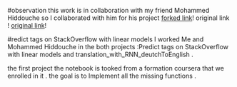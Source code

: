 #observation
this work is in collaboration with my friend Mohammed Hiddouche so I collaborated with him for his project [forked link](https://github.com/hiddouche/NLP)! original link ! [original link](https://github.com/youssef-lachhab/IDDL)! 

#redict tags on StackOverflow with linear models
I worked Me and  Mohammed Hiddouche in the both projects :Predict tags on StackOverflow with linear models and translation_with_RNN_deutchToEnglish .

the first project the notebook is tooked from a formation coursera that we enrolled in it . the goal is to Implement all the missing functions .


